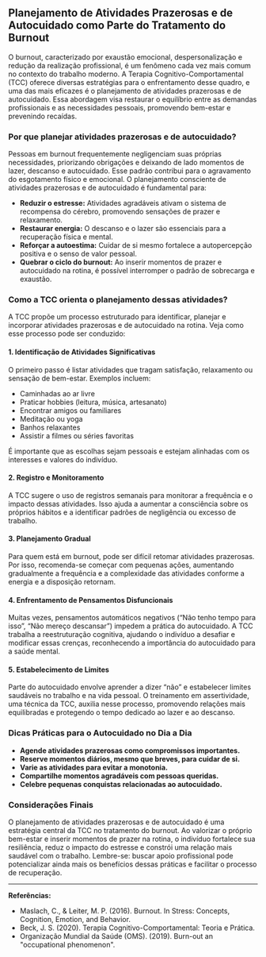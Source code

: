 
## Planejamento de Atividades Prazerosas e de Autocuidado como Parte do Tratamento do Burnout

O burnout, caracterizado por exaustão emocional, despersonalização e redução da realização profissional, é um fenômeno cada vez mais comum no contexto do trabalho moderno. A Terapia Cognitivo-Comportamental (TCC) oferece diversas estratégias para o enfrentamento desse quadro, e uma das mais eficazes é o planejamento de atividades prazerosas e de autocuidado. Essa abordagem visa restaurar o equilíbrio entre as demandas profissionais e as necessidades pessoais, promovendo bem-estar e prevenindo recaídas.

### Por que planejar atividades prazerosas e de autocuidado?

Pessoas em burnout frequentemente negligenciam suas próprias necessidades, priorizando obrigações e deixando de lado momentos de lazer, descanso e autocuidado. Esse padrão contribui para o agravamento do esgotamento físico e emocional. O planejamento consciente de atividades prazerosas e de autocuidado é fundamental para:

- **Reduzir o estresse:** Atividades agradáveis ativam o sistema de recompensa do cérebro, promovendo sensações de prazer e relaxamento.
- **Restaurar energia:** O descanso e o lazer são essenciais para a recuperação física e mental.
- **Reforçar a autoestima:** Cuidar de si mesmo fortalece a autopercepção positiva e o senso de valor pessoal.
- **Quebrar o ciclo do burnout:** Ao inserir momentos de prazer e autocuidado na rotina, é possível interromper o padrão de sobrecarga e exaustão.

### Como a TCC orienta o planejamento dessas atividades?

A TCC propõe um processo estruturado para identificar, planejar e incorporar atividades prazerosas e de autocuidado na rotina. Veja como esse processo pode ser conduzido:

#### 1. **Identificação de Atividades Significativas**

O primeiro passo é listar atividades que tragam satisfação, relaxamento ou sensação de bem-estar. Exemplos incluem:

- Caminhadas ao ar livre
- Praticar hobbies (leitura, música, artesanato)
- Encontrar amigos ou familiares
- Meditação ou yoga
- Banhos relaxantes
- Assistir a filmes ou séries favoritas

É importante que as escolhas sejam pessoais e estejam alinhadas com os interesses e valores do indivíduo.

#### 2. **Registro e Monitoramento**

A TCC sugere o uso de registros semanais para monitorar a frequência e o impacto dessas atividades. Isso ajuda a aumentar a consciência sobre os próprios hábitos e a identificar padrões de negligência ou excesso de trabalho.

#### 3. **Planejamento Gradual**

Para quem está em burnout, pode ser difícil retomar atividades prazerosas. Por isso, recomenda-se começar com pequenas ações, aumentando gradualmente a frequência e a complexidade das atividades conforme a energia e a disposição retornam.

#### 4. **Enfrentamento de Pensamentos Disfuncionais**

Muitas vezes, pensamentos automáticos negativos (“Não tenho tempo para isso”, “Não mereço descansar”) impedem a prática do autocuidado. A TCC trabalha a reestruturação cognitiva, ajudando o indivíduo a desafiar e modificar essas crenças, reconhecendo a importância do autocuidado para a saúde mental.

#### 5. **Estabelecimento de Limites**

Parte do autocuidado envolve aprender a dizer “não” e estabelecer limites saudáveis no trabalho e na vida pessoal. O treinamento em assertividade, uma técnica da TCC, auxilia nesse processo, promovendo relações mais equilibradas e protegendo o tempo dedicado ao lazer e ao descanso.

### Dicas Práticas para o Autocuidado no Dia a Dia

- **Agende atividades prazerosas como compromissos importantes.**
- **Reserve momentos diários, mesmo que breves, para cuidar de si.**
- **Varie as atividades para evitar a monotonia.**
- **Compartilhe momentos agradáveis com pessoas queridas.**
- **Celebre pequenas conquistas relacionadas ao autocuidado.**

### Considerações Finais

O planejamento de atividades prazerosas e de autocuidado é uma estratégia central da TCC no tratamento do burnout. Ao valorizar o próprio bem-estar e inserir momentos de prazer na rotina, o indivíduo fortalece sua resiliência, reduz o impacto do estresse e constrói uma relação mais saudável com o trabalho. Lembre-se: buscar apoio profissional pode potencializar ainda mais os benefícios dessas práticas e facilitar o processo de recuperação.

---
**Referências:**
- Maslach, C., & Leiter, M. P. (2016). Burnout. In Stress: Concepts, Cognition, Emotion, and Behavior.
- Beck, J. S. (2020). Terapia Cognitivo-Comportamental: Teoria e Prática.
- Organização Mundial da Saúde (OMS). (2019). Burn-out an "occupational phenomenon".
```
